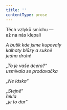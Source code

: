```yaml
---
title: ''
contentType: prose
---
```


<section>

Těch vzlyků smíchu —  
až na nás klepali

_A butik kde jsme kupovaly  
kalhoty blůzy a sukně  
jedna druhé_

</section>

<section>

_„To je vaše dcera?“  
usmívala se prodavačka_

</section>

<section>

_„Ne láska“_

</section>

<section>

_„Stejně“  
řekla  
„je to dar“_

</section>
